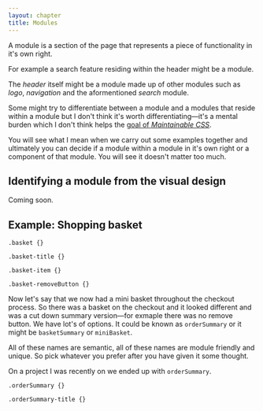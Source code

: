 ```yaml
---
layout: chapter
title: Modules
---
```


A module is a section of the page that represents a piece of functionality in it's own right.

For example a search feature residing within the header might be a module.

The *header* itself might be a module made up of other modules such as *logo*, *navigation* and the aformentioned *search* module.

Some might try to differentiate between a module and a modules that reside within a module but I don't think it's worth differentiating&mdash;it's a mental burden which I don't think helps the [goal of *Maintainable CSS*](/chapters/1/).

You will see what I mean when we carry out some examples together and ultimately you can decide if a module within a module in it's own right or a component of that module. You will see it doesn't matter too much.

## Identifying a module from the visual design

Coming soon.

## Example: Shopping basket

	.basket {}

	.basket-title {}

	.basket-item {}

	.basket-removeButton {}

Now let's say that we now had a mini basket throughout the checkout process. So there was a basket on the checkout and it looked different and was a cut down summary version&mdash;for exmaple there was no remove button. We have lot's of options. It could be known as `orderSummary` or it might be `basketSummary` or `miniBasket`.

All of these names are semantic, all of these names are module friendly and unique. So pick whatever you prefer after you have given it some thought.

On a project I was recently on we ended up with `orderSummary`.

	.orderSummary {}

	.orderSummary-title {}